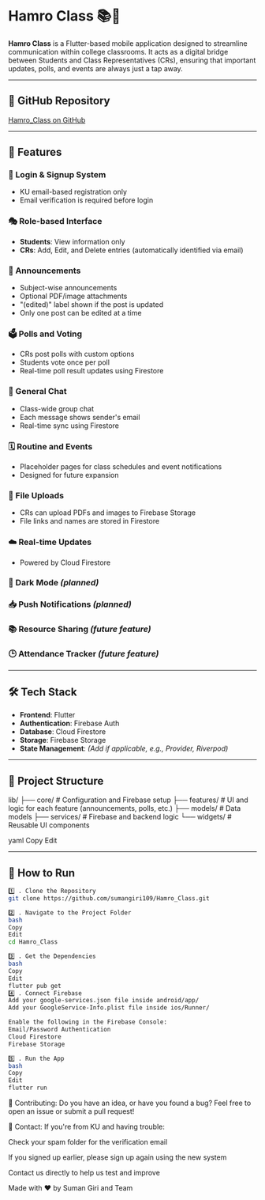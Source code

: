# Hamro Class 📚📱

**Hamro Class** is a Flutter-based mobile application designed to streamline communication within college classrooms. It acts as a digital bridge between Students and Class Representatives (CRs), ensuring that important updates, polls, and events are always just a tap away.

---

## 🔗 GitHub Repository

[Hamro_Class on GitHub](https://github.com/sumangiri109/Hamro_Class)

---

## 🚀 Features

### 🔐 Login & Signup System
- KU email-based registration only
- Email verification is required before login

### 🎭 Role-based Interface
- **Students**: View information only
- **CRs**: Add, Edit, and Delete entries (automatically identified via email)

### 📢 Announcements
- Subject-wise announcements
- Optional PDF/image attachments
- "(edited)" label shown if the post is updated
- Only one post can be edited at a time

### 🗳️ Polls and Voting
- CRs post polls with custom options
- Students vote once per poll
- Real-time poll result updates using Firestore

### 💬 General Chat
- Class-wide group chat
- Each message shows sender's email
- Real-time sync using Firestore

### 🗓️ Routine and Events
- Placeholder pages for class schedules and event notifications
- Designed for future expansion

### 📎 File Uploads
- CRs can upload PDFs and images to Firebase Storage
- File links and names are stored in Firestore

### ☁️ Real-time Updates
- Powered by Cloud Firestore

### 🌙 Dark Mode *(planned)*

### 📥 Push Notifications *(planned)*

### 📚 Resource Sharing *(future feature)*

### 🕒 Attendance Tracker *(future feature)*

---

## 🛠️ Tech Stack

- **Frontend**: Flutter  
- **Authentication**: Firebase Auth  
- **Database**: Cloud Firestore  
- **Storage**: Firebase Storage  
- **State Management**: *(Add if applicable, e.g., Provider, Riverpod)*

---

## 📁 Project Structure

lib/
├── core/ # Configuration and Firebase setup
├── features/ # UI and logic for each feature (announcements, polls, etc.)
├── models/ # Data models
├── services/ # Firebase and backend logic
└── widgets/ # Reusable UI components

yaml
Copy
Edit

---

## 🔧 How to Run

```bash
1️⃣ . Clone the Repository
git clone https://github.com/sumangiri109/Hamro_Class.git

2️⃣ . Navigate to the Project Folder
bash
Copy
Edit
cd Hamro_Class

3️⃣ . Get the Dependencies
bash
Copy
Edit
flutter pub get
4️⃣ . Connect Firebase
Add your google-services.json file inside android/app/
Add your GoogleService-Info.plist file inside ios/Runner/

Enable the following in the Firebase Console:
Email/Password Authentication
Cloud Firestore
Firebase Storage

5️⃣ . Run the App
bash
Copy
Edit
flutter run
```

🤝 Contributing:
Do you have an idea, or have you found a bug?
Feel free to open an issue or submit a pull request!

📧 Contact:
If you're from KU and having trouble:

Check your spam folder for the verification email

If you signed up earlier, please sign up again using the new system

Contact us directly to help us test and improve

Made with ❤️ by Suman Giri and Team


